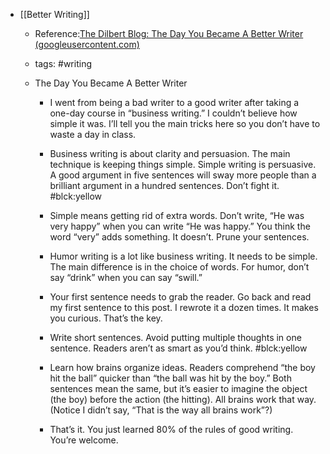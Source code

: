 - [[Better Writing]]
	 - Reference:[The Dilbert Blog: The Day You Became A Better Writer (googleusercontent.com)](https://webcache.googleusercontent.com/search?q=cache:htiYcsUkL08J:https://dilbertblog.typepad.com/the_dilbert_blog/2007/06/the_day_you_bec.html+&cd=1&hl=en&ct=clnk&gl=uk)

	 - tags: #writing

	 - The Day You Became A Better Writer
		 - I went from being a bad writer to a good writer after taking a one-day course in “business writing.” I couldn’t believe how simple it was. I’ll tell you the main tricks here so you don’t have to waste a day in class.

		 - Business writing is about clarity and persuasion. The main technique is keeping things simple. Simple writing is persuasive. A good argument in five sentences will sway more people than a brilliant argument in a hundred sentences. Don’t fight it. #blck:yellow

		 - Simple means getting rid of extra words. Don’t write, “He was very happy” when you can write “He was happy.” You think the word “very” adds something. It doesn’t. Prune your sentences.

		 - Humor writing is a lot like business writing. It needs to be simple. The main difference is in the choice of words. For humor, don’t say “drink” when you can say “swill.”

		 - Your first sentence needs to grab the reader. Go back and read my first sentence to this post. I rewrote it a dozen times. It makes you curious. That’s the key.

		 - Write short sentences. Avoid putting multiple thoughts in one sentence. Readers aren’t as smart as you’d think. #blck:yellow

		 - Learn how brains organize ideas. Readers comprehend “the boy hit the ball” quicker than “the ball was hit by the boy.” Both sentences mean the same, but it’s easier to imagine the object (the boy) before the action (the hitting). All brains work that way. (Notice I didn’t say, “That is the way all brains work”?)

		 - That’s it. You just learned 80% of the rules of good writing. You’re welcome.
